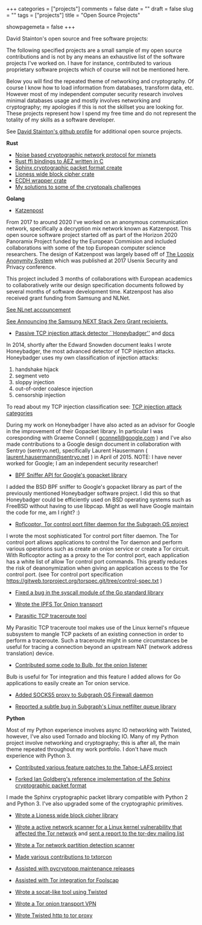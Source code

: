 +++
categories = ["projects"]
comments = false
date = ""
draft = false
slug = ""
tags = ["projects"]
title = "Open Source Projects"

showpagemeta = false
+++

David Stainton's open source and free software projects:

The following specified projects are a small sample of my open source
contributions and is not by any means an exhaustive list of the
software projects I've worked on. I have for instance, contributed to
various proprietary software projects which of course will not be
mentioned here.

Below you will find the repeated theme of networking and cryptography. Of course
I know how to load information from databases, transform data, etc. However most
of my independent computer security research involves minimal databases usage and
mostly involves networking and cryptography; my apologies if this is not the skillset you
are looking for. These projects represent how I spend my free time and do not represent
the totality of my skills as a software developer.

See [David Stainton's github profile](https://github.com/david415) for additional open source projects.


**Rust**

* [Noise based cryptographic network protocol for mixnets](https://github.com/sphinx-cryptography/mix_link)
* [Rust ffi bindings to AEZ written in C](https://github.com/sphinx-cryptography/aez)
* [Sphinx cryptographic packet format create](https://github.com/sphinx-cryptography/rust-sphinxcrypto)
* [Lioness wide block cipher crate](https://github.com/sphinx-cryptography/rust-lioness)
* [ECDH wrapper crate](https://github.com/sphinx-cryptography/ecdh_wrapper)
* [My solutions to some of the cryptopals challenges](https://github.com/david415/cryptopals)

**Golang**

* [Katzenpost](https://github.com/katzenpost)

From 2017 to around 2020 I've worked on an anonymous communication
network, specifically a decryption mix network known as
Katzenpost. This open source software project started off as part of
the Horizon 2020 Panoramix Project funded by the European Commision
and included collaborations with some of the top European computer
science researchers. The design of Katzenpost was largely based off of
[The Loopix Anonymity System](https://www.freehaven.net/anonbib/cache/loopix2017.pdf) which was published at 2017 Usenix
Security and Privacy conference.

This project included 3 months of collaborations with European
academics to collaboratively write our design specification documents
followed by several months of software development time. Katzenpost
has also received grant funding from Samsung and NLNet.

[See NLnet accouncement](https://nlnet.nl/project/katzenpost/index.html)

[See Announcing the Samsung NEXT Stack Zero Grant recipients.](https://samsungnext.com/whats-next/category/podcasts/decentralization-samsung-next-stack-zero-grant-recipients/)


* [Passive TCP injection attack detector ``Honeybadger''](https://github.com/david415/honeybadger) and [docs](https://honeybadger.readthedocs.org/)

In 2014, shortly after the Edward Snowden document leaks I wrote
Honeybadger, the most advanced detector of TCP injection
attacks. Honeybadger uses my own classification of injection attacks:

1. handshake hijack
2. segment veto
3. sloppy injection
4. out-of-order coalesce injection
5. censorship injection

To read about my TCP injection classification see: [TCP injection attack categories](https://github.com/david415/HoneyBadger_docs/blob/master/source/how-to-detect-TCP-injection-attacks.rst#tcp-injection-attack-categories)

During my work on Honeybadger I have also acted as an advisor for Google in the improvement of their Gopacket library.
In particular I was coresponding with Graeme Connell ( gconnell@google.com ) and I've also made contributions to a Google
design document in collaboration with Sentryo (sentryo.net), specifically Laurent Hausermann ( laurent.hausermann@sentryo.net )
in April of 2015. NOTE: I have never worked for Google; I am an independent security researcher!


* [BPF Sniffer API for Google's gopacket library](https://github.com/google/gopacket/blob/master/bsdbpf/bsd_bpf_sniffer.go)

I added the BSD BPF sniffer to Google's gopacket library as part of
the previously mentioned Honeybadger software project. I did this so
that Honeybadger could be efficiently used on BSD operating systems
such as FreeBSD without having to use libpcap. Might as well have Google
maintain the code for me, am I right? :)

* [Roflcoptor, Tor control port filter daemon for the Subgraph OS project](https://github.com/subgraph/roflcoptor)

I wrote the most sophisticated Tor control port filter daemon. The Tor
control port allows applications to control the Tor daemon and perform
various operations such as create an onion service or create a Tor
circuit. With Roflcoptor acting as a proxy to the Tor control port,
each application has a white list of allow Tor control port
commands. This greatly reduces the risk of deanonymization when giving
an application access to the Tor control port. (see Tor control port
specification
https://gitweb.torproject.org/torspec.git/tree/control-spec.txt )

* [Fixed a bug in the syscall module of the Go standard library](https://github.com/golang/go/issues/16681)

* [Wrote the IPFS Tor Onion transport](https://github.com/OpenBazaar/go-onion-transport)

* [Parasitic TCP traceroute tool](https://github.com/david415/ParasiticTraceroute)

My Parasitic TCP traceroute tool makes use of the Linux kernel's
nfqueue subsystem to mangle TCP packets of an existing connection in
order to perform a traceroute. Such a traceroute might in some
circumstances be useful for tracing a connection beyond an upstream NAT
(network address translation) device.

* [Contributed some code to Bulb, for the onion listener](https://github.com/Yawning/bulb)

Bulb is useful for Tor integration and this feature I added allows for Go applications to easily create an Tor onion service.

* [Added SOCKS5 proxy to Subgraph OS Firewall daemon](https://github.com/subgraph/fw-daemon)

* [Reported a subtle bug in Subgraph's Linux netfilter queue library](https://github.com/subgraph/go-nfnetlink/issues/1)

**Python**

Most of my Python experience involves async IO networking with Twisted, however, I've also used Tornado and blocking IO.
Many of my Python project involve networking and cryptography; this is after all, the main theme repeated throughout my work portfolio.
I don't have much experience with Python 3.

* [Contributed various feature patches to the Tahoe-LAFS project](https://github.com/tahoe-lafs/tahoe-lafs)

* [Forked Ian Goldberg's reference implementation of the Sphinx cryptographic packet format](https://github.com/applied-mixnetworks/sphinxmixcrypto)

I made the Sphinx cryptographic packet library compatible with Python 2 and Python 3. I've also upgraded some of the cryptographic primitives.

* [Wrote a Lioness wide block cipher library](https://github.com/david415/pylioness)

* [Wrote a active network scanner for a Linux kernel vulnerability that affected the Tor network](https://github.com/david415/scan_tor_rfc5961) and [sent a report to the tor-dev mailing list](https://lists.torproject.org/pipermail/tor-reports/2016-December/001105.html)

* [Wrote a Tor network partition detection scanner](https://github.com/david415/tor_partition_scanner)

* [Made various contributions to txtorcon](https://github.com/meejah/txtorcon)

* [Assisted with pycryptopp maintenance releases](https://github.com/tahoe-lafs/pycryptopp)

* [Assisted with Tor integration for Foolscap](https://github.com/warner/foolscap)

* [Wrote a socat-like tool using Twisted](https://github.com/david415/twistedcat)

* [Wrote a Tor onion transport VPN](https://github.com/david415/onionvpn)

* [Wrote Twisted http to tor proxy](https://github.com/david415/txtorhttpproxy)
